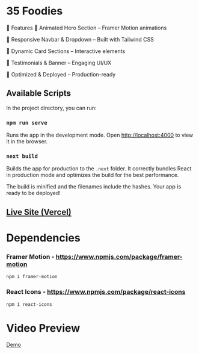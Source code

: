 # 35 Foodies

🚀 Features
🔹 Animated Hero Section – Framer Motion animations

🔹 Responsive Navbar & Dropdown – Built with Tailwind CSS

🔹 Dynamic Card Sections – Interactive elements

🔹 Testimonials & Banner – Engaging UI/UX

🔹 Optimized & Deployed – Production-ready

## Available Scripts

In the project directory, you can run:

### `npm run serve`

Runs the app in the development mode.
Open [http://localhost:4000](http://localhost:3000) to view it in the browser.

### `next build`

Builds the app for production to the `.next` folder.
It correctly bundles React in production mode and optimizes the build for the best performance.

The build is minified and the filenames include the hashes.
Your app is ready to be deployed!

## [Live Site (Vercel)](https://35-foodies.vercel.app/)

# Dependencies

### Framer Motion - https://www.npmjs.com/package/framer-motion
    npm i framer-motion

### React Icons - https://www.npmjs.com/package/react-icons
    npm i react-icons


# Video Preview
[Demo](https://github.com/user-attachments/assets/27b6f815-f8d9-4174-8668-369603851420)
